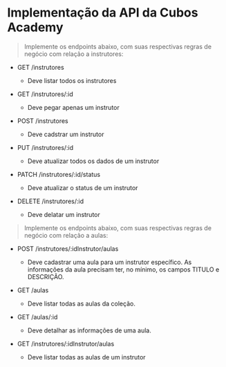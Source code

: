 # Implementação da API da Cubos Academy

> Implemente os endpoints abaixo, com suas respectivas regras de negócio com relação a instrutores:

- GET /instrutores

  - Deve listar todos os instrutores

- GET /instrutores/:id

  - Deve pegar apenas um instrutor

- POST /instrutores

  - Deve cadstrar um instrutor

- PUT /instrutores/:id

  - Deve atualizar todos os dados de um instrutor

- PATCH /instrutores/:id/status

  - Deve atualizar o status de um instrutor

- DELETE /instrutores/:id
  - Deve delatar um instrutor

> Implemente os endpoints abaixo, com suas respectivas regras de negócio com relação a aulas:

- POST /instrutores/:idInstrutor/aulas

  - Deve cadastrar uma aula para um instrutor específico. As informações da aula precisam ter, no mínimo, os campos TITULO e DESCRIÇÃO.

- GET /aulas

  - Deve listar todas as aulas da coleção.

- GET /aulas/:id

  - Deve detalhar as informações de uma aula.

- GET /instrutores/:idInstrutor/aulas
  - Deve listar todas as aulas de um instrutor
